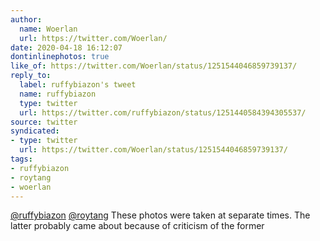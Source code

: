 ```yaml
---
author:
  name: Woerlan
  url: https://twitter.com/Woerlan/
date: 2020-04-18 16:12:07
dontinlinephotos: true
like_of: https://twitter.com/Woerlan/status/1251544046859739137/
reply_to:
  label: ruffybiazon's tweet
  name: ruffybiazon
  type: twitter
  url: https://twitter.com/ruffybiazon/status/1251440584394305537/
source: twitter
syndicated:
- type: twitter
  url: https://twitter.com/Woerlan/status/1251544046859739137/
tags:
- ruffybiazon
- roytang
- woerlan
---
```


[@ruffybiazon](https://twitter.com/ruffybiazon/) [@roytang](https://twitter.com/roytang/) These photos were taken at separate times. The latter probably came about because of criticism of the former
